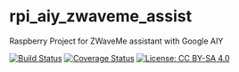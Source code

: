 # rpi_aiy_zwaveme_assist
Raspberry Project for ZWaveMe assistant with Google AIY

[![Build Status](https://travis-ci.org/pierreyvesbaloche/rpi_aiy_zwaveme_assist.svg?branch=master)](https://travis-ci.org/pierreyvesbaloche/rpi_aiy_zwaveme_assist)
[![Coverage Status](https://coveralls.io/repos/github/pierreyvesbaloche/rpi_aiy_zwaveme_assist/badge.svg?branch=master)](https://coveralls.io/github/pierreyvesbaloche/rpi_aiy_zwaveme_assist?branch=master)
[![License: CC BY-SA 4.0](https://img.shields.io/badge/License-CC%20BY--SA%204.0-lightgrey.svg)](https://creativecommons.org/licenses/by-sa/4.0/)
